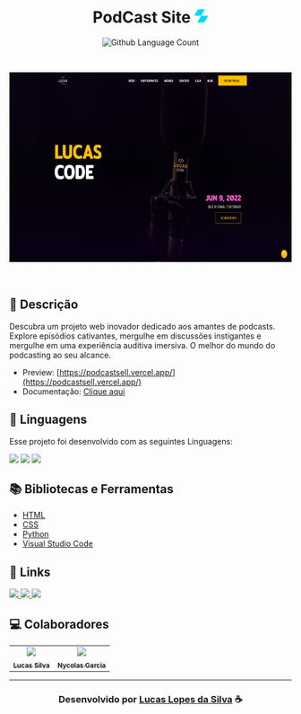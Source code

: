 <h1 align="center">
  PodCast Site <img width="25px" src="https://raw.githubusercontent.com/eoLucasS/portfolio/main/assets/img/icon.svg"/>
</h1>

 <p align="center">
  <img alt="Github Language Count" src="https://img.shields.io/github/languages/count/eoLucasS/PodcastSite?color=00FFFB">
</p>

<br>

<p align="center">
  <img src="PodCastSite/assets/img/preview.png" width="650" height="338">
</p>

<br>

## 📝 Descrição 

Descubra um projeto web inovador dedicado aos amantes de podcasts. Explore episódios cativantes, mergulhe em discussões instigantes e mergulhe em uma experiência auditiva imersiva. O melhor do mundo do podcasting ao seu alcance.

- Preview: [https://podcastsell.vercel.app/](https://podcastsell.vercel.app/)
- Documentação: <a href="https://docs.google.com/document/d/1QuS4bgFMHULUOMqh7qbCs90RY7GSB5Ggsu8HBPV4NWE/edit?usp=sharing" target="_blank"> Clique aqui </a>  

## 🚀 Linguagens

Esse projeto foi desenvolvido com as seguintes Linguagens:

  <a href="https://github.com/eoLucasS" target="_blank"><img src="https://img.shields.io/badge/JavaScript-323330?style=for-the-badge&logo=javascript&logoColor=F7DF1E" target="_blank"></a>
  <a href="https://github.com/eoLucasS" target="_blank"><img src="https://img.shields.io/badge/HTML-239120?style=for-the-badge&logo=html5&logoColor=white" target="_blank"></a>
  <a href="https://github.com/eoLucasS" target="_blank"><img src="https://img.shields.io/badge/CSS-239120?&style=for-the-badge&logo=css3&logoColor=white" target="_blank"></a>

## 📚 Bibliotecas e Ferramentas

- [HTML](https://developer.mozilla.org/en-US/docs/Web/HTML)
- [CSS](https://developer.mozilla.org/en-US/docs/Web/CSS)
- [Python](https://www.python.org/)
- [Visual Studio Code](https://code.visualstudio.com/)


## 🔗 Links

<p align="left">

 <a href="https://www.linkedin.com/in/lucaslopesdasilva/" alt="Linkedin">
  <img src="https://img.shields.io/badge/-Linkedin-000?style=for-the-badge&logo=Linkedin&logoColor=0A66C2&link=https://www.linkedin.com/in/evander-inacio"/> 
 </a>
  
 <a href="https://twitter.com/eoLucasS114" alt="Twitter">
  <img src="https://img.shields.io/badge/-Twitter-000?style=for-the-badge&logo=Twitter&logoColor=1DA1F2&link=https://twitter.com/Evander_Inacio"/> 
 </a>

 <a href="https://portfolio-lucaslopes.vercel.app" alt="Portfolio">
  <img src="https://img.shields.io/badge/my_portfolio-000?style=for-the-badge&logo=ko-fi&logoColor=FFF&link=https://i.pinimg.com/originals/c3/a2/5d/c3a25dd8c9c80a6b0373bd56b1c77f6a.jpg"/>
 </a>

 </p>
 
## 💻 Colaboradores<br>
<table>
  <tr>
    <td align="center">
      <a href="https://www.linkedin.com/in/lucaslopesdasilva/">
        <img src="https://avatars.githubusercontent.com/u/119815116?v=4" width="100px;" /><br>
        <sub>
          <b>Lucas Silva</b>
        </sub>
      </a>
    </td>
    <td align="center">
      <a href="https://www.linkedin.com/in/nycolasagrgarcia/">
        <img src="https://media.licdn.com/dms/image/C4E03AQHp2s4N73dbEA/profile-displayphoto-shrink_800_800/0/1658261108787?e=1725494400&v=beta&t=bY2v_s927nkomKEakSU8sGp6wDB0Wq94gBu9eHG-7Vw" width="100px;" /><br>
        <sub>
          <b>Nycolas Garcia</b>
        </sub>
      </a>
  </tr>
</table>

-----

<h3 align="center"> Desenvolvido por <a href="https://www.linkedin.com/in/lucaslopesdasilva/">Lucas Lopes da Silva</a> ☕</h3>
